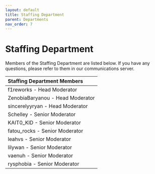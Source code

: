 ```yaml
---
layout: default
title: Staffing Department
parent: Departments
nav_order: 7
---
```


# Staffing Department
Members of the Staffing Department are listed below. If you have any questions, please refer to them in our communications server.

| Staffing Department Members      | 
|:-------------|
| f1reworks - Head Moderator           | 
| ZenobiaBaryanou - Head Moderator | 
| sincerelyyryan - Head Moderator | 
| Schelley - Senior Moderator         |
| KAIT0_KlD - Senior Moderator           |
| fatou_rocks - Senior Moderator |
| leahvs - Senior Moderator |
| lilywan - Senior Moderator |
| vaenuh - Senior Moderator |
| rysphobia - Senior Moderator |
